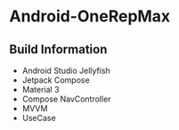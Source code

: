 # Android-OneRepMax

## Build Information

- Android Studio Jellyfish
- Jetpack Compose
- Material 3
- Compose NavController
- MVVM
- UseCase
